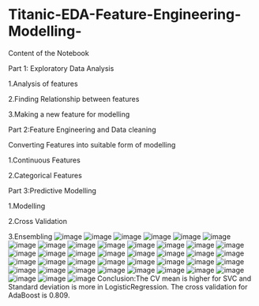 # Titanic-EDA-Feature-Engineering-Modelling-
Content of the Notebook

Part 1: Exploratory Data Analysis

1.Analysis of features

2.Finding Relationship between features

3.Making a new feature for modelling

Part 2:Feature Engineering and Data cleaning

Converting Features into suitable form of modelling

1.Continuous Features

2.Categorical Features

Part 3:Predictive Modelling

1.Modelling

2.Cross Validation

3.Ensembling
![image](https://user-images.githubusercontent.com/77747784/122759753-ee12f500-d2b7-11eb-9d4d-cb224c7dc335.png)
![image](https://user-images.githubusercontent.com/77747784/122759914-21ee1a80-d2b8-11eb-9e07-732c1036a191.png)
![image](https://user-images.githubusercontent.com/77747784/122759960-3500ea80-d2b8-11eb-941b-173e7d80ba7c.png)
![image](https://user-images.githubusercontent.com/77747784/122760008-41854300-d2b8-11eb-9c04-d0c1c08841cd.png)
![image](https://user-images.githubusercontent.com/77747784/122760066-4e099b80-d2b8-11eb-9a67-8925b9e1560d.png)
![image](https://user-images.githubusercontent.com/77747784/122760134-68437980-d2b8-11eb-920c-cd93876c590f.png)
![image](https://user-images.githubusercontent.com/77747784/122760204-7db8a380-d2b8-11eb-9b6d-8e57f9b70f9a.png)
![image](https://user-images.githubusercontent.com/77747784/122760279-9032dd00-d2b8-11eb-8ed2-96b284b09845.png)
![image](https://user-images.githubusercontent.com/77747784/122760473-ca03e380-d2b8-11eb-8caa-f11f02b6ebd4.png)
![image](https://user-images.githubusercontent.com/77747784/122760533-dd16b380-d2b8-11eb-8861-346f467ca364.png)
![image](https://user-images.githubusercontent.com/77747784/122760628-f3bd0a80-d2b8-11eb-8e34-da19609f4e23.png)
![image](https://user-images.githubusercontent.com/77747784/122760716-0afbf800-d2b9-11eb-9a69-b2a23dad20ef.png)
![image](https://user-images.githubusercontent.com/77747784/122760755-18b17d80-d2b9-11eb-9c5d-18a12a7e1d67.png)
![image](https://user-images.githubusercontent.com/77747784/122760820-2b2bb700-d2b9-11eb-976e-0c64448ebc2d.png)
![image](https://user-images.githubusercontent.com/77747784/122760891-40084a80-d2b9-11eb-81c0-0f2ad99a7dbd.png)
![image](https://user-images.githubusercontent.com/77747784/122760958-52828400-d2b9-11eb-9e86-f082cd42d435.png)
![image](https://user-images.githubusercontent.com/77747784/122761016-64642700-d2b9-11eb-9b34-d677221f34af.png)
![image](https://user-images.githubusercontent.com/77747784/122761051-704fe900-d2b9-11eb-86e7-15c8f6f8a6a4.png)
![image](https://user-images.githubusercontent.com/77747784/122761115-81005f00-d2b9-11eb-84d5-786afeb2e5e5.png)
![image](https://user-images.githubusercontent.com/77747784/122761155-8cec2100-d2b9-11eb-8aca-73b27ff45b22.png)
![image](https://user-images.githubusercontent.com/77747784/122761314-ba38cf00-d2b9-11eb-962e-8c53245b0640.png)
![image](https://user-images.githubusercontent.com/77747784/122761355-c755be00-d2b9-11eb-977e-ca8513b30db3.png)
![image](https://user-images.githubusercontent.com/77747784/122761420-d6d50700-d2b9-11eb-80a7-66913f1b73fb.png)
![image](https://user-images.githubusercontent.com/77747784/122761485-eb190400-d2b9-11eb-9362-e0aa30ff587d.png)
![image](https://user-images.githubusercontent.com/77747784/122761521-f704c600-d2b9-11eb-8159-554d3dc0cf36.png)
![image](https://user-images.githubusercontent.com/77747784/122761579-07b53c00-d2ba-11eb-9fc4-9dd1881bef8f.png)
![image](https://user-images.githubusercontent.com/77747784/122761647-1865b200-d2ba-11eb-9462-c3060d3d3f3e.png)
![image](https://user-images.githubusercontent.com/77747784/122761712-287d9180-d2ba-11eb-8052-41ee6b04b36d.png)
![image](https://user-images.githubusercontent.com/77747784/122761785-3cc18e80-d2ba-11eb-8596-944ee6ffe0f5.png)
![image](https://user-images.githubusercontent.com/77747784/122761862-519e2200-d2ba-11eb-9688-5f9dae0b85b8.png)
![image](https://user-images.githubusercontent.com/77747784/122761900-611d6b00-d2ba-11eb-9cb4-d3fde2a4d95f.png)
![image](https://user-images.githubusercontent.com/77747784/122761956-72667780-d2ba-11eb-8836-2e7e89d5d890.png)
![image](https://user-images.githubusercontent.com/77747784/122762003-7eead000-d2ba-11eb-9caa-c29b3f1d9757.png)
![image](https://user-images.githubusercontent.com/77747784/122762061-8dd18280-d2ba-11eb-8b49-b445d1662e1f.png)
![image](https://user-images.githubusercontent.com/77747784/122762140-9f1a8f00-d2ba-11eb-87be-a249f50e4904.png)
![image](https://user-images.githubusercontent.com/77747784/122762209-b35e8c00-d2ba-11eb-9c9a-37cb7073798f.png)
![image](https://user-images.githubusercontent.com/77747784/122762302-ce310080-d2ba-11eb-8a5f-0953a15e4197.png)
![image](https://user-images.githubusercontent.com/77747784/122762356-dd17b300-d2ba-11eb-87e5-0020603134d4.png)
![image](https://user-images.githubusercontent.com/77747784/122762431-edc82900-d2ba-11eb-93c5-90d305aa69cb.png)
![image](https://user-images.githubusercontent.com/77747784/122762725-3c75c300-d2bb-11eb-848b-78323ec86d38.png)
![image](https://user-images.githubusercontent.com/77747784/122762804-53b4b080-d2bb-11eb-8f83-e032f8d002c3.png)
Conclusion:The CV mean is higher for SVC and Standard deviation is more in LogisticRegression.
The cross validation for AdaBoost is 0.809.
































